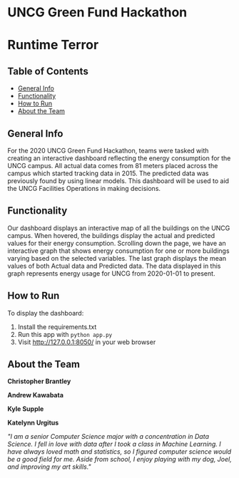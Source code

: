 # UNCG Green Fund Hackathon
# Runtime Terror

## Table of Contents
* [General Info](#General-info)
* [Functionality](#Functionality)
* [How to Run](#How-to-Run)
* [About the Team](#About-the-Team)

## General Info

For the 2020 UNCG Green Fund Hackathon, teams were tasked with creating an interactive dashboard reflecting the energy consumption for the UNCG campus. All actual data comes from 81 meters placed across the campus which started tracking data in 2015. The predicted data was previously found by using linear models. This dashboard will be used to aid the UNCG Facilities Operations in making decisions. 

## Functionality

Our dashboard displays an interactive map of all the buildings on the UNCG campus. When hovered, the buildings display the actual and predicted values for their energy consumption. Scrolling down the page, we have an interactive graph that shows energy consumption for one or more buildings varying based on the selected variables. The last graph displays the mean values of both Actual data and Predicted data. The data displayed in this graph represents energy usage for UNCG from 2020-01-01 to present.

## How to Run

To display the dashboard:
1. Install the requirements.txt
2. Run this app with `python app.py`
3. Visit http://127.0.0.1:8050/ in your web browser

## About the Team

**Christopher Brantley**

**Andrew Kawabata**

**Kyle Supple**

**Katelynn Urgitus**

  *"I am a senior Computer Science major with a concentration in Data Science. I fell in love with data after I took a class in Machine Learning. I have always loved math and statistics, so I figured computer science would be a good field for me. Aside from school, I enjoy playing with my dog, Joel, and improving my art skills."*
